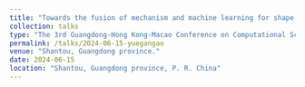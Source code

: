 ```yaml
---
title: "Towards the fusion of mechanism and machine learning for shape optimal design of airfoil"
collection: talks
type: "The 3rd Guangdong-Hong Kong-Macao Conference on Computational Science."
permalink: /talks/2024-06-15-yuegangao
venue: "Shantou, Guangdong province."
date: 2024-06-15
location: "Shantou, Guangdong province, P. R. China"
---
```

